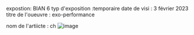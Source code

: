 expostion: BIAN 6
typ d'exposition :temporaire
date  de visi : 3 février 2023
titre de l'oueuvre : exo-performance

nom de  l'artiicte : ch
![image](https://user-images.githubusercontent.com/124070431/220003434-9f046633-18e1-4f50-999f-d3b401153569.png)
